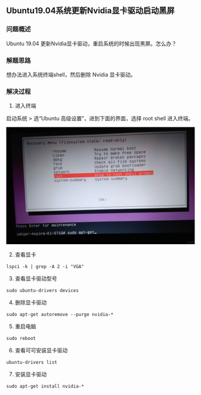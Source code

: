 ## Ubuntu19.04系统更新Nvidia显卡驱动启动黑屏

### 问题概述
Ubuntu 19.04 更新Nvidia显卡驱动，重启系统的时候出现黑屏。怎么办？

### 解题思路
想办法进入系统终端shell，然后删除 Nvidia 显卡驱动。

### 解决过程
1. 进入终端

启动系统 > 选“Ubuntu 高级设置”，进到下面的界面，选择 root shell 进入终端。

![shell](/images/IMG_20200118.jpeg)

2. 查看显卡

```
lspci -k | grep -A 2 -i "VGA"
```

3. 查看显卡驱动型号

```
sudo ubuntu-drivers devices
```

4. 删除显卡驱动
```
sudo apt-get autoremove --purge nvidia-*
``` 

5. 重启电脑
```
sudo reboot
```

6. 查看可可安装显卡驱动
```
ubuntu-drivers list
```

7. 安装显卡驱动
 ```
 sudo apt-get install nvidia-*
 ```
